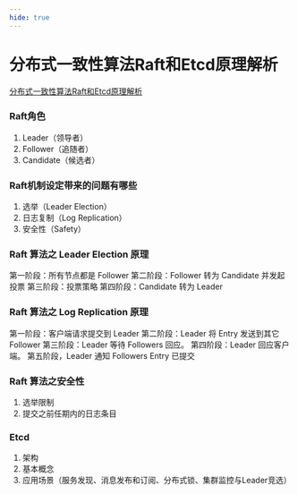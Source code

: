 ```yaml
---
hide: true
---
```


# 分布式一致性算法Raft和Etcd原理解析

[分布式一致性算法Raft和Etcd原理解析](https://learn.lianglianglee.com/%E4%B8%93%E6%A0%8F/%E5%88%86%E5%B8%83%E5%BC%8F%E4%B8%AD%E9%97%B4%E4%BB%B6%E5%AE%9E%E8%B7%B5%E4%B9%8B%E8%B7%AF%EF%BC%88%E5%AE%8C%EF%BC%89/09%20%E5%88%86%E5%B8%83%E5%BC%8F%E4%B8%80%E8%87%B4%E6%80%A7%E7%AE%97%E6%B3%95%20Raft%20%E5%92%8C%20Etcd%20%E5%8E%9F%E7%90%86%E8%A7%A3%E6%9E%90.md)

### Raft角色

1. Leader（领导者）
2. Follower（追随者）
3. Candidate（候选者）

### Raft机制设定带来的问题有哪些

1. 选举（Leader Election）
2. 日志复制（Log Replication）
3. 安全性（Safety）


### Raft 算法之 Leader Election 原理

第一阶段：所有节点都是 Follower
第二阶段：Follower 转为 Candidate 并发起投票
第三阶段：投票策略
第四阶段：Candidate 转为 Leader

### Raft 算法之 Log Replication 原理

第一阶段：客户端请求提交到 Leader
第二阶段：Leader 将 Entry 发送到其它 Follower
第三阶段：Leader 等待 Followers 回应。
第四阶段：Leader 回应客户端。
第五阶段，Leader 通知 Followers Entry 已提交

### Raft 算法之安全性
1. 选举限制
2. 提交之前任期内的日志条目


### Etcd

1. 架构
2. 基本概念
3. 应用场景（服务发现、消息发布和订阅、分布式锁、集群监控与Leader竞选）